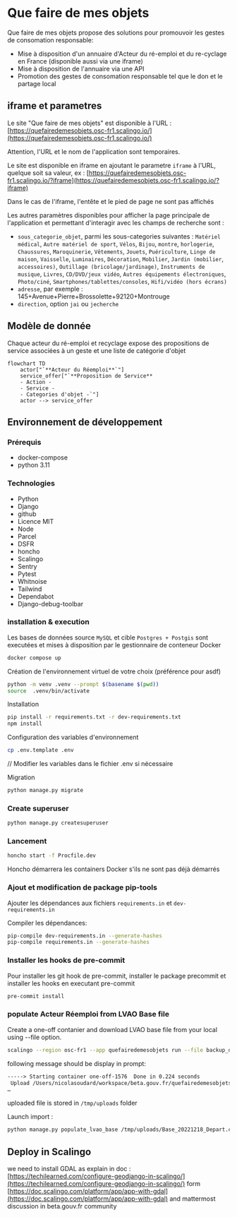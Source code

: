 # Que faire de mes objets

Que faire de mes objets propose des solutions pour promouvoir les gestes de consomation responsable:

- Mise à disposition d'un annuaire d'Acteur du ré-emploi et du re-cyclage en France (disponible aussi via une iframe)
- Mise à disposition de l'annuaire via une API
- Promotion des gestes de consomation responsable tel que le don et le partage local

## iframe et parametres

Le site "Que faire de mes objets" est disponible à l'URL : [https://quefairedemesobjets.osc-fr1.scalingo.io/](https://quefairedemesobjets.osc-fr1.scalingo.io/)

Attention, l'URL et le nom de l'application sont temporaires.

Le site est disponible en iframe en ajoutant le parametre `iframe` à l'URL, quelque soit sa valeur, ex : [https://quefairedemesobjets.osc-fr1.scalingo.io/?iframe](https://quefairedemesobjets.osc-fr1.scalingo.io/?iframe)

Dans le cas de l'iframe, l'entête et le pied de page ne sont pas affichés 

Les autres paramètres disponibles pour afficher la page principale de l'application et permettant d'interagir avec les champs de recherche sont :

- `sous_categorie_objet`, parmi les sous-categories suivantes : `Matériel médical`, `Autre matériel de sport`, `Vélos`, `Bijou`, `montre`, `horlogerie`, `Chaussures`, `Maroquinerie`, `Vêtements`, `Jouets`, `Puériculture`, `Linge de maison`, `Vaisselle`, `Luminaires`, `Décoration`, `Mobilier`, `Jardin (mobilier`, `accessoires)`, `Outillage (bricolage/jardinage)`, `Instruments de musique`, `Livres`, `CD/DVD/jeux vidéo`, `Autres équipements électroniques`, `Photo/ciné`, `Smartphones/tablettes/consoles`, `Hifi/vidéo (hors écrans)`
- `adresse`, par exemple : 145+Avenue+Pierre+Brossolette+92120+Montrouge
- `direction`, option `jai` ou `jecherche`

## Modèle de donnée

Chaque acteur du ré-emploi et recyclage expose des propositions de service associées à un geste et une liste de catégorie d'objet

```mermaid
flowchart TD
    actor["`**Acteur du Réemploi**`"]
    service_offer["`**Proposition de Service**
    - Action -
    - Service -
    - Categories d'objet -`"]
    actor --> service_offer
```

## Environnement de développement

### Prérequis

- docker-compose
- python 3.11

### Technologies

- Python
- Django
- github
- Licence MIT
- Node
- Parcel
- DSFR
- honcho
- Scalingo
- Sentry
- Pytest
- Whitnoise
- Tailwind
- Dependabot
- Django-debug-toolbar

### installation & execution

Les bases de données source `MySQL` et cible `Postgres + Postgis` sont executées et mises à disposition par le gestionnaire de conteneur Docker

```sh
docker compose up
```

Création de l'environnement virtuel de votre choix (préférence pour asdf)

```sh
python -m venv .venv --prompt $(basename $(pwd))
source  .venv/bin/activate
```

Installation

```sh
pip install -r requirements.txt -r dev-requirements.txt
npm install
```

Configuration des variables d'environnement

```sh
cp .env.template .env
```

// Modifier les variables dans le fichier .env si nécessaire

Migration

```sh
python manage.py migrate
```

### Create superuser

```sh
python manage.py createsuperuser
```

### Lancement

```sh
honcho start -f Procfile.dev
```

Honcho démarrera les containers Docker s'ils ne sont pas déjà démarrés

### Ajout et modification de package pip-tools

Ajouter les dépendances aux fichiers `requirements.in` et `dev-requirements.in`

Compiler les dépendances:

```sh
pip-compile dev-requirements.in --generate-hashes
pip-compile requirements.in --generate-hashes
```

### Installer les hooks de pre-commit

Pour installer les git hook de pre-commit, installer le package precommit et installer les hooks en executant pre-commit

```sh
pre-commit install
```

### populate Acteur Réemploi from LVAO Base file

Create a one-off contanier and download LVAO base file from your local using --file option.

```sh
scalingo --region osc-fr1 --app quefairedemesobjets run --file backup_db.bak/Base_20221218_Depart.csv bash
```

following message should be display in prompt:

```txt
-----> Starting container one-off-1576  Done in 0.224 seconds
 Upload /Users/nicolasoudard/workspace/beta.gouv.fr/quefairedemesobjets/backup_db.bak/Base_20221218_Depart.csv to container.
…
```

uploaded file is stored in `/tmp/uploads` folder

Launch import :

```sh
python manage.py populate_lvao_base /tmp/uploads/Base_20221218_Depart.csv
```

## Deploy in Scalingo

we need to install GDAL as explain in doc : [https://techilearned.com/configure-geodjango-in-scalingo/](https://techilearned.com/configure-geodjango-in-scalingo/) form [https://doc.scalingo.com/platform/app/app-with-gdal](https://doc.scalingo.com/platform/app/app-with-gdal) and mattermost discussion in beta.gouv.fr community
